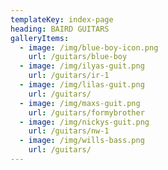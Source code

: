 ```yaml
---
templateKey: index-page
heading: BAIRD GUITARS
galleryItems:
  - image: /img/blue-boy-icon.png
    url: /guitars/blue-boy
  - image: /img/ilyas-guit.png
    url: /guitars/ir-1
  - image: /img/lilas-guit.png
    url: /guitars/
  - image: /img/maxs-guit.png
    url: /guitars/formybrother
  - image: /img/nickys-guit.png
    url: /guitars/nw-1
  - image: /img/wills-bass.png
    url: /guitars/
---
```


